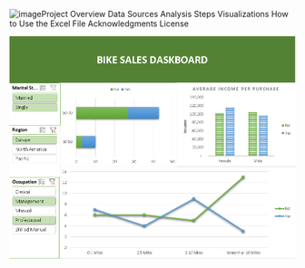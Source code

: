![image](https://github.com/sanni1244/bikeSales_ds/assets/86856217/c708ed2d-4bbf-476c-88d0-9ee97e9854a1)Project Overview
Data Sources
Analysis Steps
Visualizations
How to Use the Excel File
Acknowledgments
License


![Description](images/shot.png)
